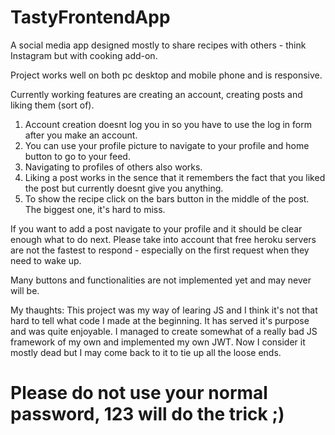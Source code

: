 # TastyFrontendApp

A social media app designed mostly to share recipes with others - think Instagram but with cooking add-on.

Project works well on both pc desktop and mobile phone and is responsive.

Currently working features are creating an account, creating posts and liking them (sort of).

1. Account creation doesnt log you in so you have to use the log in form after you make an account.
2. You can use your profile picture to navigate to your profile and home button to go to your feed.
3. Navigating to profiles of others also works.
4. Liking a post works in the sence that it remembers the fact that you liked the post but currently doesnt give you anything.
5. To show the recipe click on the bars button in the middle of the post. The biggest one, it's hard to miss.


If you want to add a post navigate to your profile and it should be clear enough what to do next. 
Please take into account that free heroku servers are not the fastest to respond - especially on the first request when they need to wake up.

Many buttons and functionalities are not implemented yet and may never will be.

My thaughts:
This project was my way of learing JS and I think it's not that hard to tell what code I made at the beginning.
It has served it's purpose and was quite enjoyable. I managed to create somewhat of a really bad JS framework of my own and implemented my own JWT.
Now I consider it mostly dead but I may come back to it to tie up all the loose ends.

# Please do not use your normal password, 123 will do the trick ;)
